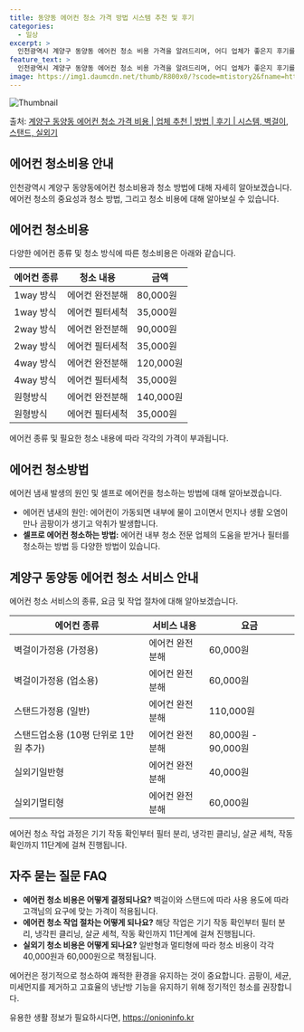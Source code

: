 ```yaml
---
title: 동양동 에어컨 청소 가격 방법 시스템 추천 및 후기
categories:
  - 일상
excerpt: >
  인천광역시 계양구 동양동 에어컨 청소 비용 가격을 알려드리며, 어디 업체가 좋은지 후기를 통해 알아보겠습니다. 현재 글에서는 시스템, 벽걸이, 스탠드, 실외기 각각에 대해 청소 비용이 나와 있으니 참고하시면 되겠습니다. 에어컨 분해 청소 방법 보기 👈 클릭셀프 에어컨 청소 방법 보기👈 클릭계양구 동양동 에어컨 청소 비용시스템에어컨 방식클리닝방식금액1way 방식에어컨 완전분해80,000원1way 방식에어컨 필터세척35,000원2way 방식에어컨 완전분해90,000원2way 방식에어컨 필터세척35,000원4way 방식에어컨 완전분해120,000원4way 방식에어컨 필터세척35,000원원형방식에어컨 완전분해140,000원원형방식에어컨 필터세척35,000원에어컨 청소 견적 샘플 보기 👈 클릭에어컨 냄새의 원인에..
feature_text: >
  인천광역시 계양구 동양동 에어컨 청소 비용 가격을 알려드리며, 어디 업체가 좋은지 후기를 통해 알아보겠습니다. 현재 글에서는 시스템, 벽걸이, 스탠드, 실외기 각각에 대해 청소 비용이 나와 있으니 참고하시면 되겠습니다. 에어컨 분해 청소 방법 보기 👈 클릭셀프 에어컨 청소 방법 보기👈 클릭계양구 동양동 에어컨 청소 비용시스템에어컨 방식클리닝방식금액1way 방식에어컨 완전분해80,000원1way 방식에어컨 필터세척35,000원2way 방식에어컨 완전분해90,000원2way 방식에어컨 필터세척35,000원4way 방식에어컨 완전분해120,000원4way 방식에어컨 필터세척35,000원원형방식에어컨 완전분해140,000원원형방식에어컨 필터세척35,000원에어컨 청소 견적 샘플 보기 👈 클릭에어컨 냄새의 원인에..
image: https://img1.daumcdn.net/thumb/R800x0/?scode=mtistory2&fname=https%3A%2F%2Fblog.kakaocdn.net%2Fdn%2FNiftn%2FbtsHwamQdXS%2F37vAtwgmc3MqdbUWcaiG70%2Fimg.webp
---
```


![Thumbnail](https://img1.daumcdn.net/thumb/R800x0/?scode=mtistory2&fname=https%3A%2F%2Fblog.kakaocdn.net%2Fdn%2FNiftn%2FbtsHwamQdXS%2F37vAtwgmc3MqdbUWcaiG70%2Fimg.webp)

<p>출처: <a href="https://onioninfo.kr/entry/%EA%B3%84%EC%96%91%EA%B5%AC-%EB%8F%99%EC%96%91%EB%8F%99-%EC%97%90%EC%96%B4%EC%BB%A8-%EC%B2%AD%EC%86%8C-%EA%B0%80%EA%B2%A9-%EB%B9%84%EC%9A%A9-%EC%97%85%EC%B2%B4-%EC%B6%94%EC%B2%9C-%EB%B0%A9%EB%B2%95-%ED%9B%84%EA%B8%B0-%EC%8B%9C%EC%8A%A4%ED%85%9C-%EB%B2%BD%EA%B1%B8%EC%9D%B4-%EC%8A%A4%ED%83%A0%EB%93%9C-%EC%8B%A4%EC%99%B8%EA%B8%B0" rel="dofollow">계양구 동양동 에어컨 청소 가격 비용 | 업체 추천 | 방법 | 후기 | 시스템, 벽걸이, 스탠드, 실외기</a> </p>

## 에어컨 청소비용 안내

인천광역시 계양구 동양동에어컨 청소비용과 청소 방법에 대해 자세히 알아보겠습니다. 에어컨 청소의 중요성과 청소 방법, 그리고 청소 비용에
대해 알아보실 수 있습니다.

## **에어컨 청소비용**

다양한 에어컨 종류 및 청소 방식에 따른 청소비용은 아래와 같습니다.

**에어컨 종류** | **청소 내용** | **금액**  
---|---|---  
1way 방식 | 에어컨 완전분해 | 80,000원  
1way 방식 | 에어컨 필터세척 | 35,000원  
2way 방식 | 에어컨 완전분해 | 90,000원  
2way 방식 | 에어컨 필터세척 | 35,000원  
4way 방식 | 에어컨 완전분해 | 120,000원  
4way 방식 | 에어컨 필터세척 | 35,000원  
원형방식 | 에어컨 완전분해 | 140,000원  
원형방식 | 에어컨 필터세척 | 35,000원  
  
에어컨 종류 및 필요한 청소 내용에 따라 각각의 가격이 부과됩니다.

## **에어컨 청소방법**

에어컨 냄새 발생의 원인 및 셀프로 에어컨을 청소하는 방법에 대해 알아보겠습니다.

  * 에어컨 냄새의 원인: 에어컨이 가동되면 내부에 물이 고이면서 먼지나 생활 오염이 만나 곰팡이가 생기고 악취가 발생합니다.
  * **셀프로 에어컨 청소하는 방법:** 에어컨 내부 청소 전문 업체의 도움을 받거나 필터를 청소하는 방법 등 다양한 방법이 있습니다.

## **계양구 동양동 에어컨 청소 서비스 안내**

에어컨 청소 서비스의 종류, 요금 및 작업 절차에 대해 알아보겠습니다.

**에어컨 종류** | **서비스 내용** | **요금**  
---|---|---  
벽걸이가정용 (가정용) | 에어컨 완전분해 | 60,000원  
벽걸이가정용 (업소용) | 에어컨 완전분해 | 60,000원  
스탠드가정용 (일반) | 에어컨 완전분해 | 110,000원  
스탠드업소용 (10평 단위로 1만원 추가) | 에어컨 완전분해 | 80,000원 - 90,000원  
실외기일반형 | 에어컨 완전분해 | 40,000원  
실외기멀티형 | 에어컨 완전분해 | 60,000원  
  
에어컨 청소 작업 과정은 기기 작동 확인부터 필터 분리, 냉각핀 클리닝, 살균 세척, 작동 확인까지 11단계에 걸쳐 진행됩니다.

## **자주 묻는 질문 FAQ**

  * **에어컨 청소 비용은 어떻게 결정되나요?** 벽걸이와 스탠드에 따라 사용 용도에 따라 고객님의 요구에 맞는 가격이 적용됩니다.
  * **에어컨 청소 작업 절차는 어떻게 되나요?** 해당 작업은 기기 작동 확인부터 필터 분리, 냉각핀 클리닝, 살균 세척, 작동 확인까지 11단계에 걸쳐 진행됩니다.
  * **실외기 청소 비용은 어떻게 되나요?** 일반형과 멀티형에 따라 청소 비용이 각각 40,000원과 60,000원으로 책정됩니다.

에어컨은 정기적으로 청소하여 쾌적한 환경을 유지하는 것이 중요합니다. 곰팡이, 세균, 미세먼지를 제거하고 고효율의 냉난방 기능을 유지하기
위해 정기적인 청소를 권장합니다.

 

유용한 생활 정보가 필요하시다면, <a href="https://onioninfo.kr" rel="dofollow">https://onioninfo.kr</a>


